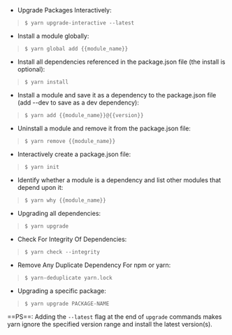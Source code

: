 - Upgrade Packages Interactively:
> `$ yarn upgrade-interactive --latest`

- Install a module globally:
> `$ yarn global add {{module_name}}`

- Install all dependencies referenced in the package.json file (the install is optional):
> `$ yarn install`

- Install a module and save it as a dependency to the package.json file (add --dev to save as a dev dependency):
> `$ yarn add {{module_name}}@{{version}}`

- Uninstall a module and remove it from the package.json file:
> `$ yarn remove {{module_name}}`

- Interactively create a package.json file:
> `$ yarn init`

- Identify whether a module is a dependency and list other modules that depend upon it:
> `$ yarn why {{module_name}}`

- Upgrading all dependencies:
> `$ yarn upgrade`

- Check For Integrity Of Dependencies:
> `$ yarn check --integrity`

- Remove Any Duplicate Dependency For npm or yarn:
> `$ yarn-deduplicate yarn.lock`

- Upgrading a specific package:
> `$ yarn upgrade PACKAGE-NAME`

==PS==: Adding the `--latest` flag at the end of `upgrade` commands makes yarn ignore the specified version range and install the latest version(s).
